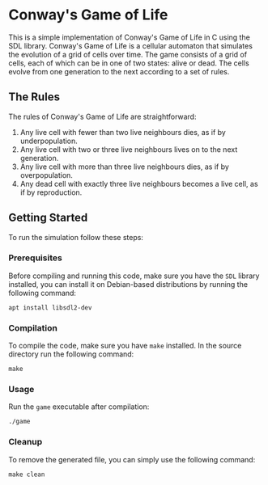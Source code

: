 # Conway's Game of Life

This is a simple implementation of Conway's Game of Life in C using the SDL library. 
Conway's Game of Life is a cellular automaton that simulates the evolution of a grid of cells over time. 
The game consists of a grid of cells, each of which can be in one of two states: alive or dead. The cells evolve from one generation to the next according to a set of rules.

## The Rules

The rules of Conway's Game of Life are straightforward:
1. Any live cell with fewer than two live neighbours dies, as if by underpopulation.
2. Any live cell with two or three live neighbours lives on to the next generation.
3. Any live cell with more than three live neighbours dies, as if by overpopulation.
4. Any dead cell with exactly three live neighbours becomes a live cell, as if by reproduction.

## Getting Started

To run the simulation follow these steps: 

### Prerequisites

Before compiling and running this code, make sure you have the `SDL` library installed, you can install it on Debian-based distributions by running the following command:

```
apt install libsdl2-dev
```

### Compilation

To compile the code, make sure you have `make` installed. In the source directory run the following command:

```
make
```

### Usage

Run the `game` executable after compilation:

```
./game
```

### Cleanup

To remove the generated file, you can simply use the following command:

```
make clean
```
